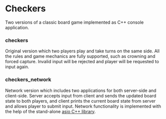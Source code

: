 # Checkers

Two versions of a classic board game implemented as C++ console application.

### checkers

Original version which two players play and take turns on the same side. All the rules and game mechanics are fully supported, such as crowning and forced capture. Invalid input will be rejected and player will be requested to input again.

### checkers_network

Network version which includes two applications for both server-side and client-side. Server accepts input from client and sends the updated board state to both players, and client prints the current board state from server and allows player to submit input. Network functionality is implemented with the help of the stand-alone [asio C++ library](http://think-async.com/).
